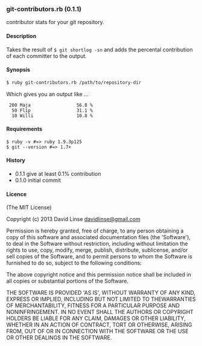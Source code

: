 ### git-contributors.rb (0.1.1)

contributor stats for your git repository.

#### Description
Takes the result of `$ git shortlog -sn` and adds the percental contribution of each committer to the output.

#### Synopsis

```bash
$ ruby git-contributors.rb /path/to/repository-dir
```

Which gives you an output like ...

```
 200 Maja                 56.8 %
  50 Flip                 31.1 %
  10 Willi                10.8 %
```

#### Requirements

```shell
$ ruby -v #=> ruby 1.9.3p125
$ git --version #=> 1.7+
```

#### History

* 0.1.1 give at least 0.1% contribution
* 0.1.0 initial commit


[semver]: http://semver.org

#### Licence

(The MIT License)

Copyright (c) 2013 David Linse <davidlinse@gmail.com>

Permission is hereby granted, free of charge, to any person obtaining a copy of this software and associated documentation
files (the 'Software'), to deal in the Software without restriction, including without limitation the rights to use, copy,
modify, merge, publish, distribute, sublicense, and/or sell copies of the Software, and to permit persons to whom the
Software is furnished to do so, subject to the following conditions:

The above copyright notice and this permission notice shall be included in all copies or substantial portions of the
Software.

THE SOFTWARE IS PROVIDED 'AS IS', WITHOUT WARRANTY OF ANY KIND, EXPRESS OR IMPLIED, INCLUDING BUT NOT LIMITED TO
THEWARRANTIES OF MERCHANTABILITY, FITNESS FOR A PARTICULAR PURPOSE AND NONINFRINGEMENT. IN NO EVENT SHALL THE AUTHORS OR
COPYRIGHT HOLDERS BE LIABLE FOR ANY CLAIM, DAMAGES OR OTHER LIABILITY, WHETHER IN AN ACTION OF CONTRACT, TORT OR OTHERWISE,
ARISING FROM, OUT OF OR IN CONNECTION WITH THE SOFTWARE OR THE USE OR OTHER DEALINGS IN THE SOFTWARE.
